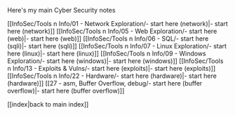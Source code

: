
Here's my main Cyber Security notes

[[InfoSec/Tools n Info/01 - Network Exploration/- start here (network)|- start here (network)]]
[[InfoSec/Tools n Info/05 - Web Exploration/- start here (web)|- start here (web)]]
[[InfoSec/Tools n Info/06 - SQL/- start here (sqli)|- start here (sqli)]]
[[InfoSec/Tools n Info/07 - Linux Exploration/- start here (linux)|- start here (linux)]]
[[InfoSec/Tools n Info/09 - Windows Exploration/- start here (windows)|- start here (windows)]]
[[InfoSec/Tools n Info/13 - Exploits & Vulns/- start here (exploits)|- start here (exploits)]]
[[InfoSec/Tools n Info/22 - Hardware/- start here (hardware)|- start here (hardware)]]
[[27 - asm, Buffer Overflow, debug/- start here (buffer overflow)|- start here (buffer overflow)]]


[[index|back to main index]]

